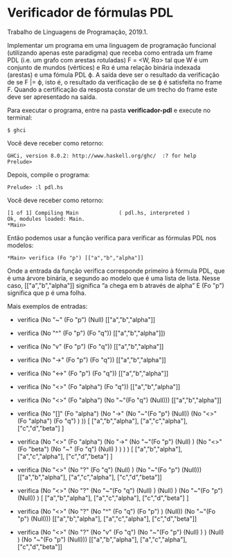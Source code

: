 # Verificador de fórmulas PDL

Trabalho de Linguagens de Programação, 2019.1.

Implementar um programa em uma linguagem de programação funcional (utilizando apenas
este paradigma) que receba como entrada um frame PDL (i.e. um grafo com arestas rotuladas)
F = <W, Rα> tal que W é um conjunto de mundos (vértices) e Rα é uma relação binária indexada
(arestas) e uma fómula PDL ϕ. A saída deve ser o resultado da verificação de se F |= ϕ, isto
é, o resultado da verificação de se ϕ é satisfeita no frame F. Quando a certificação da resposta
constar de um trecho do frame este deve ser apresentado na saída.

Para executar o programa, entre na pasta **verificador-pdl** e execute no terminal:
```
$ ghci
```
Você deve receber como retorno:
```
GHCi, version 8.0.2: http://www.haskell.org/ghc/  :? for help
Prelude> 
```

Depois, compile o programa:
```
Prelude> :l pdl.hs
```
Você deve receber como retorno:
```
[1 of 1] Compiling Main             ( pdl.hs, interpreted )
Ok, modules loaded: Main.
*Main>
``` 

Então podemos usar a função verifica para verificar as fórmulas PDL nos modelos:
```
*Main> verifica (Fo "p") [["a","b","alpha"]]
```
Onde a entrada da função verifica corresponde primeiro à fórmula PDL, que é uma árvore binária, e segundo ao modelo que é uma lista de lista.
Nesse caso, [["a","b","alpha"]] significa “a chega em b através de alpha”
E (Fo "p") significa que p é uma folha.

Mais exemplos de entradas:

* verifica (No "~" (Fo "p") (Null) [["a","b","alpha"]]

* verifica (No "^" (Fo "p") (Fo "q")) [["a","b","alpha"]])

* verifica (No "v" (Fo "p") (Fo "q")) [["a","b","alpha"]]

* verifica (No "->" (Fo "p") (Fo "q")) [["a","b","alpha"]]

* verifica (No "<->" (Fo "p") (Fo "q")) [["a","b","alpha"]]

* verifica (No "<>" (Fo "alpha") (Fo "q")) [["a","b","alpha"]]

* verifica (No "<>" (Fo "alpha") (No "~"(Fo "q") (Null))) [["a","b","alpha"]]

* verifica (No "[]" (Fo "alpha") (No "->" (No "~"(Fo "p") (Null)) (No "<>" (Fo "alpha") (Fo "q") ) )) [ ["a","b","alpha"], ["a","c","alpha"], ["c","d","beta"] ]

* verifica (No "<>" (Fo "alpha") (No "->" (No "~"(Fo "p") (Null) ) (No "<>" (Fo "beta") (No "~" (Fo "q") (Null) ) ) ) ) [ ["a","b","alpha"], ["a","c","alpha"], ["c","d","beta"] ]

* verifica (No "<>" (No "?" (Fo "q") (Null) ) (No "~"(Fo "p") (Null)))  [["a","b","alpha"], ["a","c","alpha"], ["c","d","beta"]]

* verifica (No "<>" (No "?" (No "~"(Fo "q") (Null) ) (Null) ) (No "~"(Fo "p") (Null)) )  [ ["a","b","alpha"], ["a","c","alpha"], ["c","d","beta"] ]

* verifica (No "<>" (No "?" (No "^" (Fo "q") (Fo "p") ) (Null)) (No "~"(Fo "p") (Null)))  [["a","b","alpha"], ["a","c","alpha"], ["c","d","beta"]]

* verifica (No "<>" (No "?" (No "v" (Fo "q") (No "~"(Fo "p") (Null) ) ) (Null) ) (No "~"(Fo "p") (Null)))  [["a","b","alpha"], ["a","c","alpha"], ["c","d","beta"]]

